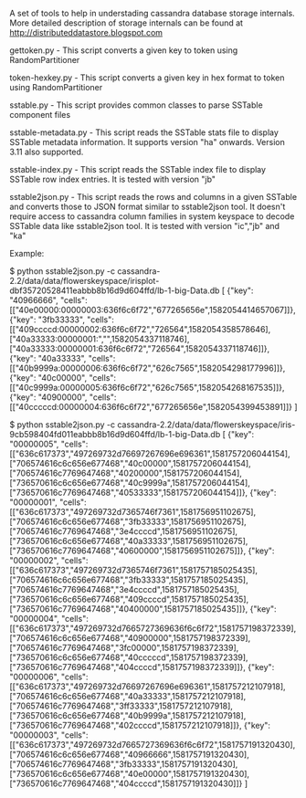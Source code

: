 
A set of tools to help in understading cassandra database storage internals. More detailed description of storage internals can be found at http://distributeddatastore.blogspot.com

gettoken.py - This script converts a given key to token using RandomPartitioner

token-hexkey.py - This script converts a given key in hex format to token using RandomPartitioner

sstable.py - This script provides common classes to parse SSTable component files

sstable-metadata.py - This script reads the SSTable stats file to display SSTable metadata information. It supports version "ha" onwards. Version 3.11 also supported.

sstable-index.py - This script reads the SSTable index file to display SSTable row index entries. It is tested with version "jb" 

sstable2json.py - This script reads the rows and columns in a given SSTable and converts those to JSON format similar to sstable2json tool. It doesn't require access to cassandra column families in system keyspace to decode SSTable data like sstable2json tool. It is tested with version "ic","jb" and "ka"

Example: 

$ python sstable2json.py -c cassandra-2.2/data/data/flowerskeyspace/irisplot-dbf35720528411eabbb8b16d9d604ffd/lb-1-big-Data.db
[
{"key": "40966666",
 "cells": [["40e00000:00000003:636f6c6f72","677265656e",1582054414657067]]},
{"key": "3fb33333",
 "cells": [["409ccccd:00000002:636f6c6f72","726564",1582054358578646],
	["40a33333:00000001:","",1582054337118746],
	["40a33333:00000001:636f6c6f72","726564",1582054337118746]]},
{"key": "40a33333",
 "cells": [["40b9999a:00000006:636f6c6f72","626c7565",1582054298177996]]},
{"key": "40c00000",
 "cells": [["40c9999a:00000005:636f6c6f72","626c7565",1582054268167535]]},
{"key": "40900000",
 "cells": [["40cccccd:00000004:636f6c6f72","677265656e",1582054399453891]]}
]

$ python sstable2json.py -c cassandra-2.2/data/data/flowerskeyspace/iris-9cb598404fd011eabbb8b16d9d604ffd/lb-1-big-Data.db 
[
{"key": "00000005",
 "cells": [["636c617373","497269732d76697267696e696361",1581757206044154],
	["706574616c6c656e677468","40c00000",1581757206044154],
	["706574616c7769647468","40200000",1581757206044154],
	["736570616c6c656e677468","40c9999a",1581757206044154],
	["736570616c7769647468","40533333",1581757206044154]]},
{"key": "00000001",
 "cells": [["636c617373","497269732d7365746f7361",1581756951102675],
	["706574616c6c656e677468","3fb33333",1581756951102675],
	["706574616c7769647468","3e4ccccd",1581756951102675],
	["736570616c6c656e677468","40a33333",1581756951102675],
	["736570616c7769647468","40600000",1581756951102675]]},
{"key": "00000002",
 "cells": [["636c617373","497269732d7365746f7361",1581757185025435],
	["706574616c6c656e677468","3fb33333",1581757185025435],
	["706574616c7769647468","3e4ccccd",1581757185025435],
	["736570616c6c656e677468","409ccccd",1581757185025435],
	["736570616c7769647468","40400000",1581757185025435]]},
{"key": "00000004",
 "cells": [["636c617373","497269732d7665727369636f6c6f72",1581757198372339],
	["706574616c6c656e677468","40900000",1581757198372339],
	["706574616c7769647468","3fc00000",1581757198372339],
	["736570616c6c656e677468","40cccccd",1581757198372339],
	["736570616c7769647468","404ccccd",1581757198372339]]},
{"key": "00000006",
 "cells": [["636c617373","497269732d76697267696e696361",1581757212107918],
	["706574616c6c656e677468","40a33333",1581757212107918],
	["706574616c7769647468","3ff33333",1581757212107918],
	["736570616c6c656e677468","40b9999a",1581757212107918],
	["736570616c7769647468","402ccccd",1581757212107918]]},
{"key": "00000003",
 "cells": [["636c617373","497269732d7665727369636f6c6f72",1581757191320430],
	["706574616c6c656e677468","40966666",1581757191320430],
	["706574616c7769647468","3fb33333",1581757191320430],
	["736570616c6c656e677468","40e00000",1581757191320430],
	["736570616c7769647468","404ccccd",1581757191320430]]}
]

